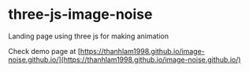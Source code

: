 # three-js-image-noise

Landing page using three js for making animation

Check demo page at [https://thanhlam1998.github.io/image-noise.github.io/](https://thanhlam1998.github.io/image-noise.github.io/)
